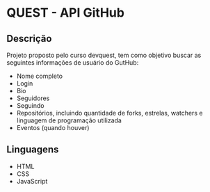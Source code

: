 # QUEST - API GitHub

## Descrição
Projeto proposto pelo curso devquest, tem como objetivo buscar as seguintes informações de usuário do GutHub:
- Nome completo
- Login
- Bio
- Seguidores
- Seguindo
- Repositórios, incluindo quantidade de forks, estrelas, watchers e linguagem de programação utilizada
- Eventos (quando houver)

## Linguagens
- HTML
- CSS
- JavaScript
